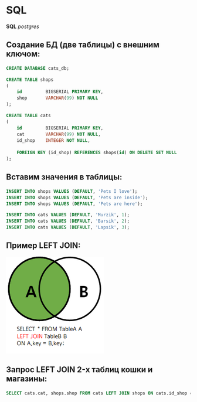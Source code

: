 # SQL

**SQL** _postgres_

## Создание БД (две таблицы) с внешним ключом:

```sql
CREATE DATABASE cats_db;
```

```sql
CREATE TABLE shops
(
    id         BIGSERIAL PRIMARY KEY,
    shop       VARCHAR(99) NOT NULL
);
```

```sql
CREATE TABLE cats
(
    id         BIGSERIAL PRIMARY KEY,
    cat        VARCHAR(99) NOT NULL,
    id_shop    INTEGER NOT NULL,

    FOREIGN KEY (id_shop) REFERENCES shops(id) ON DELETE SET NULL
);
```

## Вставим значения в таблицы:

```sql
INSERT INTO shops VALUES (DEFAULT, 'Pets I love');
INSERT INTO shops VALUES (DEFAULT, 'Pets are inside');
INSERT INTO shops VALUES (DEFAULT, 'Pets are here');
```

```sql
INSERT INTO cats VALUES (DEFAULT, 'Murzik', 1);
INSERT INTO cats VALUES (DEFAULT, 'Barsik', 2);
INSERT INTO cats VALUES (DEFAULT, 'Lapsik', 3);
```

## Пример LEFT JOIN:

![](https://raw.githubusercontent.com/Bokoffalexander/Sql_github/main/LEFT_JOIN.png)

## Запрос LEFT JOIN 2-х таблиц кошки и магазины:

```sql
SELECT cats.cat, shops.shop FROM cats LEFT JOIN shops ON cats.id_shop = shops.id;
```
